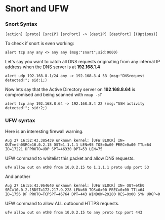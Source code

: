 # Snort and UFW

### Snort Syntax

`[action] [proto] [srcIP] [srcPort] -> [destIP] [destPort] [(Options)]`

To check if snort is even working:

`alert tcp any any <> any any (msg:"snort";sid:9000)`

Let's say you want to catch all DNS requests originating from any internal IP address when the DNS server is at **192.168.1.4**

`alert udp 192.168.8.1/24 any -> 192.168.8.4 53 (msg:"DNSrequest detected!"; sid:1;)`

Now lets say that the Active Directory server on **192.168.8.64** is compromised and being scanned with `nmap -sT`

`alert tcp any 192.168.8.64 -> 192.168.8.4 22 (msg:”SSH activity detected!"; sid:2;)`

### UFW syntax

Here is an interesting firewall warning.
```
Aug 27 16:52:43.385439 unknown kernel: [UFW BLOCK] IN= OUT=eth0SRC=10.0.2.15 DST=1.1.1.1 LEN=95 TOS=0x00 PREC=0x00 TTL=64 ID=17221 DFPROTO=UDP SPT=46330 DPT=53 LEN=75
```
UFW command to whitelist this packet and allow DNS requests.

`ufw allow out on eth0 from 10.0.2.15 to 1.1.1.1 proto udp port 53`

And another
```
Aug 27 16:55:43.964640 unknown kernel: [UFW BLOCK] IN= OUT=eth0 SRC=10.0.2.15DST=172.217.9.228 LEN=60 TOS=0x00 PREC=0x00 TTL=64 ID=1756 DF PROTO=TCPSPT=46764 DPT=443 WINDOW=29200 RES=0x00 SYN URGP=0
```
UFW command to allow ALL outbound HTTPS requests.

`ufw allow out on eth0 from 10.0.2.15 to any proto tcp port 443`


